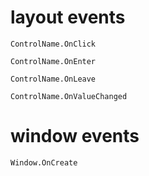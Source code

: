 # layout events

`ControlName.OnClick`

`ControlName.OnEnter`

`ControlName.OnLeave`

`ControlName.OnValueChanged`

# window events
`Window.OnCreate`
